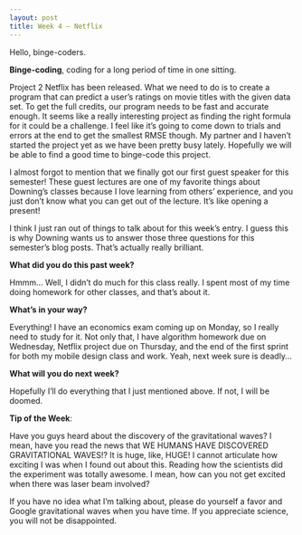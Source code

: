 ```yaml
--- 
layout: post 
title: Week 4 – Netflix
---
```


Hello, binge-coders.

**Binge-coding**, coding for a long period of time in one sitting.

 
Project 2 Netflix has been released. What we need to do is to create a program that can predict a user’s ratings on movie titles with the given data set. To get the full credits, our program needs to be fast and accurate enough. It seems like a really interesting project as finding the right formula for it could be a challenge. I feel like it’s going to come down to trials and errors at the end to get the smallest RMSE though. My partner and I haven’t started the project yet as we have been pretty busy lately. Hopefully we will be able to find a good time to binge-code this project.

I almost forgot to mention that we finally got our first guest speaker for this semester! These guest lectures are one of my favorite things about Downing’s classes because I love learning from others’ experience, and you just don’t know what you can get out of the lecture. It’s like opening a present!

I think I just ran out of things to talk about for this week’s entry. I guess this is why Downing wants us to answer those three questions for this semester’s blog posts. That’s actually really brilliant.


**What did you do this past week?**

Hmmm… Well, I didn’t do much for this class really. I spent most of my time doing homework for other classes, and that’s about it.


**What’s in your way?**

Everything! I have an economics exam coming up on Monday, so I really need to study for it. Not only that, I have algorithm homework due on Wednesday, Netflix project due on Thursday, and the end of the first sprint for both my mobile design class and work. Yeah, next week sure is deadly…


**What will you do next week?**

Hopefully I’ll do everything that I just mentioned above. If not, I will be doomed.


**Tip of the Week**:

Have you guys heard about the discovery of the gravitational waves? I mean, have you read the news that WE HUMANS HAVE DISCOVERED GRAVITATIONAL WAVES!? It is huge, like, HUGE! I cannot articulate how exciting I was when I found out about this. Reading how the scientists did the experiment was totally awesome. I mean, how can you not get excited when there was laser beam involved? 

If you have no idea what I’m talking about, please do yourself a favor and Google gravitational waves when you have time. If you appreciate science, you will not be disappointed.

